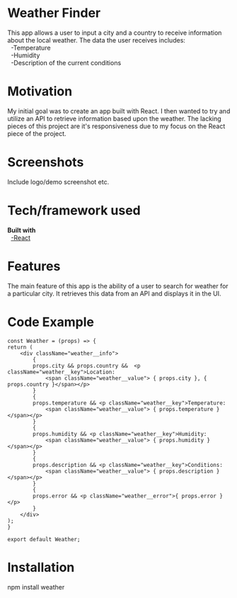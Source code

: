 # Weather Finder
This app allows a user to input a city and a country to receive information about the local weather.
The data the user receives includes:  
&nbsp;&nbsp;-Temperature  
&nbsp;&nbsp;-Humidity  
&nbsp;&nbsp;-Description of the current conditions

# Motivation
My initial goal was to create an app built with React. I then wanted to try and utilize an
API to retrieve information based upon the weather. The lacking pieces of this project are it's responsiveness
due to my focus on the React piece of the project.

# Screenshots
Include logo/demo screenshot etc.

# Tech/framework used
**Built with**  
&nbsp;&nbsp;[-React](https://github.com/facebook/react)

# Features
The main feature of this app is the ability of a user to search for weather for a particular city.
It retrieves this data from an API and displays it in the UI.

# Code Example

    const Weather = (props) => {
    return (
        <div className="weather__info">
            { 
            props.city && props.country &&  <p className="weather__key">Location:
                <span className="weather__value"> { props.city }, { props.country }</span></p>
            }       
            { 
            props.temperature && <p className="weather__key">Temperature:
                <span className="weather__value"> { props.temperature }</span></p>
            }         
            { 
            props.humidity && <p className="weather__key">Humidity:
                <span className="weather__value"> { props.humidity }</span></p> 
            }
            { 
            props.description && <p className="weather__key">Conditions:
                <span className="weather__value"> { props.description }</span></p> 
            }
            { 
            props.error && <p className="weather__error">{ props.error }</p>
            }
        </div>  
    );
    }

    export default Weather;

# Installation
npm install weather

